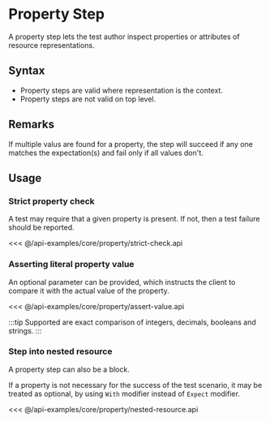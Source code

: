 # Property Step

A property step lets the test author inspect properties or attributes of resource
representations.

## Syntax

* Property steps are valid where representation is the context.
* Property steps are not valid on top level.

## Remarks

If multiple valus are found for a property, the step will succeed if any one matches the expectation(s) and fail only if all values don't.

## Usage

### Strict property check

A test may require that a given property is present. If not, then a test failure should be
reported.

<<< @/api-examples/core/property/strict-check.api

### Asserting literal property value

An optional parameter can be provided, which instructs the client to compare it with 
the actual value of the property.

<<< @/api-examples/core/property/assert-value.api

:::tip
Supported are exact comparison of integers, decimals, booleans and strings.
:::

### Step into nested resource

A property step can also be a block.

If a property is not necessary for the success of the test scenario, it may be treated as 
optional, by using `With` modifier instead of `Expect` modifier.

<<< @/api-examples/core/property/nested-resource.api
